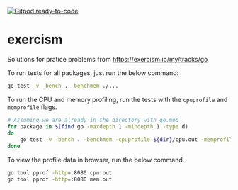 [![Gitpod ready-to-code](https://img.shields.io/badge/Gitpod-ready--to--code-blue?logo=gitpod)](https://gitpod.io/#https://github.com/kumadee/exercism)

# exercism
Solutions for pratice problems from https://exercism.io/my/tracks/go

To run tests for all packages, just run the below command:
```bash
go test -v -bench . -benchmem ./...
```

To run the CPU and memory profiling, run the tests with the `cpuprofile` and `memprofile` flags.
```bash
# Assuming we are already in the directory with go.mod
for package in $(find go -maxdepth 1 -mindepth 1 -type d)
do
    go test -v -bench . -benchmem -cpuprofile ${dir}/cpu.out -memprofile ${dir}/mem.out ./${dir}
done
```

To view the profile data in browser, run the below command.
```bash
go tool pprof -http=:8080 cpu.out
go tool pprof -http=:8080 mem.out
```